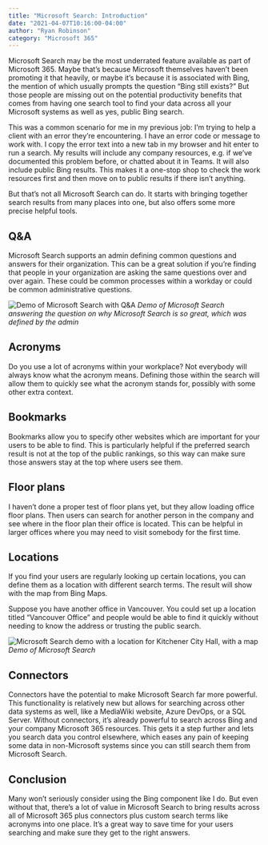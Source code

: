 ```yaml
---
title: "Microsoft Search: Introduction"
date: "2021-04-07T10:16:00-04:00"
author: "Ryan Robinson"
category: "Microsoft 365"
---
```


Microsoft Search may be the most underrated feature available as part of Microsoft 365. Maybe that’s because Microsoft themselves haven’t been promoting it that heavily, or maybe it’s because it is associated with Bing, the mention of which usually prompts the question “Bing still exists?” But those people are missing out on the potential productivity benefits that comes from having one search tool to find your data across all your Microsoft systems as well as yes, public Bing search.

This was a common scenario for me in my previous job: I’m trying to help a client with an error they’re encountering. I have an error code or message to work with. I copy the error text into a new tab in my browser and hit enter to run a search. My results will include any company resources, e.g. if we’ve documented this problem before, or chatted about it in Teams. It will also include public Bing results. This makes it a one-stop shop to check the work resources first and then move on to public results if there isn’t anything.

But that’s not all Microsoft Search can do. It starts with bringing together search results from many places into one, but also offers some more precise helpful tools.

## Q&amp;A

Microsoft Search supports an admin defining common questions and answers for their organization. This can be a great solution if you’re finding that people in your organization are asking the same questions over and over again. These could be common processes within a workday or could be common administrative questions.

![Demo of Microsoft Search with Q&A](/assets/img/2021/03/MicrosoftSearch-QA.png)
_Demo of Microsoft Search answering the question on why Microsoft Search is so great, which was defined by the admin_

## Acronyms

Do you use a lot of acronyms within your workplace? Not everybody will always know what the acronym means. Defining those within the search will allow them to quickly see what the acronym stands for, possibly with some other extra context.

## Bookmarks

Bookmarks allow you to specify other websites which are important for your users to be able to find. This is particularly helpful if the preferred search result is not at the top of the public rankings, so this way can make sure those answers stay at the top where users see them.

## Floor plans

I haven’t done a proper test of floor plans yet, but they allow loading office floor plans. Then users can search for another person in the company and see where in the floor plan their office is located. This can be helpful in larger offices where you may need to visit somebody for the first time.

## Locations

If you find your users are regularly looking up certain locations, you can define them as a location with different search terms. The result will show with the map from Bing Maps.

Suppose you have another office in Vancouver. You could set up a location titled “Vancouver Office” and people would be able to find it quickly without needing to know the address or trusting the public search.

![Microsoft Search demo with a location for Kitchener City Hall, with a map](/assets/img/2021/03/MicrosoftSearch-Location.png)
_Demo of Microsoft Search_

## Connectors

Connectors have the potential to make Microsoft Search far more powerful. This functionality is relatively new but allows for searching across other data systems as well, like a MediaWiki website, Azure DevOps, or a SQL Server. Without connectors, it’s already powerful to search across Bing and your company Microsoft 365 resources. This gets it a step further and lets you search data you control elsewhere, which eases any pain of keeping some data in non-Microsoft systems since you can still search them from Microsoft Search.

## Conclusion

Many won’t seriously consider using the Bing component like I do. But even without that, there’s a lot of value in Microsoft Search to bring results across all of Microsoft 365 plus connectors plus custom search terms like acronyms into one place. It’s a great way to save time for your users searching and make sure they get to the right answers.
